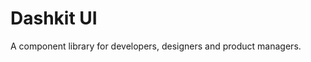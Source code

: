 <h1 className="index-title">Dashkit UI</h1>
<p className="index-desc">
  A component library for developers, designers and product managers.
</p>
